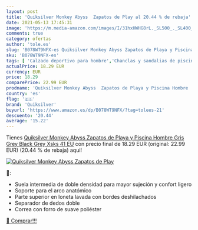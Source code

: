 ```yaml
---
layout: post
title: 'Quiksilver Monkey Abyss  Zapatos de Play al 20.44 % de rebaja'
date: 2021-05-13 17:45:31
image: 'https://m.media-amazon.com/images/I/31hxHWHG8rL._SL500_._SL400_.jpg'
comments: true
category: ofertas
author: 'tole.es'
slug: 'B078WT9NFX-es Quiksilver Monkey Abyss Zapatos de Playa y Piscina Hombre...'
sku: 'B078WT9NFX-es'
tags: [ 'Calzado deportivo para hombre','Chanclas y sandalias de piscina para hombre','Zapatillas y calzado deportivo para hombre','Zapatos','Zapatos para hombre','Zapatos y complementos','quiksilver','zapatos', ]
actualPrice: 18.29 EUR
currency: EUR
price: 18.29
comparePrice: 22.99 EUR
prodname: 'Quiksilver Monkey Abyss  Zapatos de Playa y Piscina Hombre  Gris Grey Black Grey Xsks  41 EU'
country: 'es'
flag: '🇪🇸'
brand: 'Quiksilver'
buyurl: 'https://www.amazon.es/dp/B078WT9NFX/?tag=tolees-21'
descuento: '20.44'
average: '15.22'
---
```


Tienes [Quiksilver Monkey Abyss  Zapatos de Playa y Piscina Hombre  Gris Grey Black Grey Xsks  41 EU](https://www.amazon.es/dp/B078WT9NFX/?tag=tolees-21) con precio final de  18.29 EUR (original: 22.99 EUR) (20.44 %  de rebaja) aqui!

[![Quiksilver Monkey Abyss  Zapatos de Play](https://m.media-amazon.com/images/I/31hxHWHG8rL._SL500_._SL400_.jpg)](https://www.amazon.es/dp/B078WT9NFX/?tag=tolees-21)

🔎:

- Suela intermedia de doble densidad para mayor sujeción y confort ligero
- Soporte para el arco anatómico
- Parte superior en loneta lavada con bordes deshilachados
- Separador de dedos doble
- Correa con forro de suave poliéster

[🛒 Comprar!!!](https://www.amazon.es/dp/B078WT9NFX/?tag=tolees-21)
